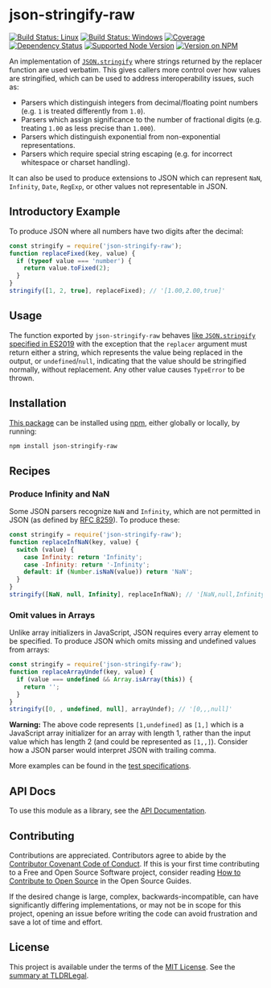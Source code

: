 json-stringify-raw
==================

[![Build Status: Linux](https://img.shields.io/travis/kevinoid/json-stringify-raw/master.svg?style=flat&label=build+on+linux)](https://travis-ci.org/kevinoid/json-stringify-raw)
[![Build Status: Windows](https://img.shields.io/appveyor/ci/kevinoid/json-stringify-raw/master.svg?style=flat&label=build+on+windows)](https://ci.appveyor.com/project/kevinoid/json-stringify-raw)
[![Coverage](https://img.shields.io/codecov/c/github/kevinoid/json-stringify-raw.svg?style=flat)](https://codecov.io/github/kevinoid/json-stringify-raw?branch=master)
[![Dependency Status](https://img.shields.io/david/kevinoid/json-stringify-raw.svg?style=flat)](https://david-dm.org/kevinoid/json-stringify-raw)
[![Supported Node Version](https://img.shields.io/node/v/json-stringify-raw.svg?style=flat)](https://www.npmjs.com/package/json-stringify-raw)
[![Version on NPM](https://img.shields.io/npm/v/json-stringify-raw.svg?style=flat)](https://www.npmjs.com/package/json-stringify-raw)

An implementation of
[`JSON.stringify`](https://tc39.es/ecma262/#sec-json.stringify) where strings
returned by the replacer function are used verbatim.  This gives callers
more control over how values are stringified, which can be used to address
interoperability issues, such as:

* Parsers which distinguish integers from decimal/floating point numbers
  (e.g. `1` is treated differently from `1.0`).
* Parsers which assign significance to the number of fractional digits
  (e.g. treating `1.00` as less precise than `1.000`).
* Parsers which distinguish exponential from non-exponential representations.
* Parsers which require special string escaping (e.g. for incorrect whitespace
  or charset handling).

It can also be used to produce extensions to JSON which can represent `NaN`,
`Infinity`, `Date`, `RegExp`, or other values not representable in JSON.


## Introductory Example

To produce JSON where all numbers have two digits after the decimal:

```js
const stringify = require('json-stringify-raw');
function replaceFixed(key, value) {
  if (typeof value === 'number') {
    return value.toFixed(2);
  }
}
stringify([1, 2, true], replaceFixed); // '[1.00,2.00,true]'
```


## Usage

The function exported by `json-stringify-raw` behaves [like `JSON.stringify`
specified in
ES2019](https://www.ecma-international.org/ecma-262/10.0/index.html#sec-json.stringify)
with the exception that the `replacer` argument must return either a string,
which represents the value being replaced in the output, or
`undefined`/`null`, indicating that the value should be stringified normally,
without replacement.  Any other value causes `TypeError` to be thrown.


## Installation

[This package](https://www.npmjs.com/package/json-stringify-raw) can be
installed using [npm](https://www.npmjs.com/), either globally or locally, by
running:

```sh
npm install json-stringify-raw
```

## Recipes

### Produce Infinity and NaN

Some JSON parsers recognize `NaN` and `Infinity`, which are not permitted in
JSON (as defined by [RFC 8259](https://tools.ietf.org/html/rfc8259)).  To
produce these:

```js
const stringify = require('json-stringify-raw');
function replaceInfNaN(key, value) {
  switch (value) {
    case Infinity: return 'Infinity';
    case -Infinity: return '-Infinity';
    default: if (Number.isNaN(value)) return 'NaN';
  }
}
stringify([NaN, null, Infinity], replaceInfNaN); // '[NaN,null,Infinity]'
```

### Omit values in Arrays

Unlike array initializers in JavaScript, JSON requires every array element to
be specified.  To produce JSON which omits missing and undefined values from
arrays:

```js
const stringify = require('json-stringify-raw');
function replaceArrayUndef(key, value) {
  if (value === undefined && Array.isArray(this)) {
    return '';
  }
}
stringify([0, , undefined, null], arrayUndef); // '[0,,,null]'
```

**Warning:** The above code represents `[1,undefined]` as `[1,]` which is a
JavaScript array initializer for an array with length 1, rather than the input
value which has length 2 (and could be represented as `[1,,]`).  Consider how
a JSON parser would interpret JSON with trailing comma.

More examples can be found in the [test
specifications](https://kevinoid.github.io/json-stringify-raw/spec).


## API Docs

To use this module as a library, see the [API
Documentation](https://kevinoid.github.io/json-stringify-raw/api).


## Contributing

Contributions are appreciated.  Contributors agree to abide by the [Contributor
Covenant Code of
Conduct](https://www.contributor-covenant.org/version/1/4/code-of-conduct.html).
If this is your first time contributing to a Free and Open Source Software
project, consider reading [How to Contribute to Open
Source](https://opensource.guide/how-to-contribute/)
in the Open Source Guides.

If the desired change is large, complex, backwards-incompatible, can have
significantly differing implementations, or may not be in scope for this
project, opening an issue before writing the code can avoid frustration and
save a lot of time and effort.


## License

This project is available under the terms of the [MIT License](LICENSE.txt).
See the [summary at TLDRLegal](https://tldrlegal.com/license/mit-license).
